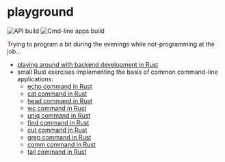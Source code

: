 # playground

![API build](https://github.com/filipmaelbrancke/playground/actions/workflows/api-build.yml/badge.svg) ![Cmd-line apps build](https://github.com/filipmaelbrancke/playground/actions/workflows/cmd-apps-build.yml/badge.svg)

Trying to program a bit during the evenings while not-programming at the job...

- [playing around with backend development in Rust](rust/api/)
- small Rust exercises implementing the basis of common command-line applications:
	- [echo command in Rust](rust/recho/)
	- [cat command in Rust](rust/rcat/)
	- [head command in Rust](rust/rhead/)
	- [wc command in Rust](rust/rwc/)
	- [uniq command in Rust](rust/runiq/)
	- [find command in Rust](rust/rfind/)
	- [cut command in Rust](rust/rcut/)
	- [grep command in Rust](rust/rgrep/)
	- [comm command in Rust](rust/rcomm/)
	- [tail command in Rust](rust/rtail/)
